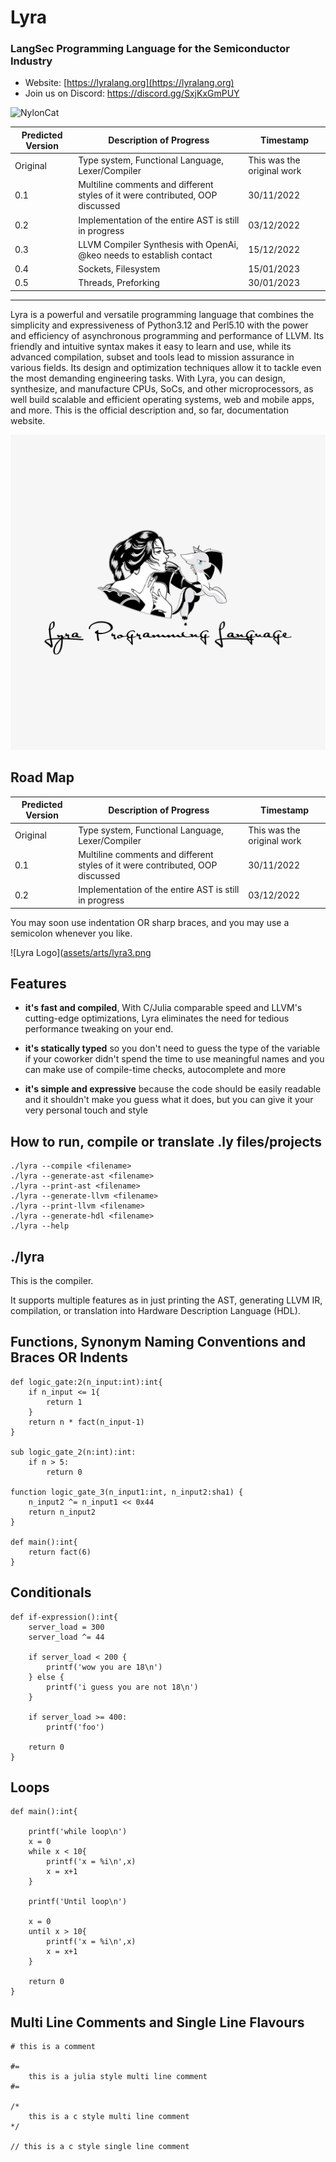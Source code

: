 # Lyra
### LangSec Programming Language for the Semiconductor Industry
- Website: [https://lyralang.org](https://lyralang.org)
- Join us on Discord: https://discord.gg/SxjKxGmPUY

![NylonCat](https://i.ibb.co/PtzDCYK/nylon.gif)

| Predicted Version | Description of Progress | Timestamp |
| --------------- | --------------- | --------------- |
| Original | Type system, Functional Language, Lexer/Compiler | This was the original work |
| 0.1 | Multiline comments and different styles of it were contributed, OOP discussed | 30/11/2022 |
| 0.2 | Implementation of the entire AST is still in progress | 03/12/2022 |
| 0.3 | LLVM Compiler Synthesis with OpenAi, @keo needs to establish contact | 15/12/2022 |
| 0.4 | Sockets, Filesystem | 15/01/2023 |
| 0.5 | Threads, Preforking | 30/01/2023 |

--------------
Lyra is a powerful and versatile programming language that combines the simplicity and expressiveness of Python3.12 and Perl5.10 with the power and efficiency of asynchronous programming and performance of LLVM. Its friendly and intuitive syntax makes it easy to learn and use, while its advanced compilation, subset and tools lead to mission assurance in various fields. Its design and optimization techniques allow it to tackle even the most demanding engineering tasks. With Lyra, you can design, synthesize, and manufacture CPUs, SoCs, and other microprocessors, as well build scalable and efficient operating systems, web and mobile apps, and more.
This is the official description and, so far, documentation website.

![Lyra Logo](https://github.com/zdanl/lyra-lang/raw/main/assets/arts/lyra3.png)


## Road Map

| Predicted Version | Description of Progress | Timestamp |
| --------------- | --------------- | --------------- |
| Original | Type system, Functional Language, Lexer/Compiler | This was the original work |
| 0.1 | Multiline comments and different styles of it were contributed, OOP discussed | 30/11/2022 |
| 0.2 | Implementation of the entire AST is still in progress | 03/12/2022 |

You may soon use indentation OR sharp braces, and you may use a semicolon whenever you like. 
 
 ![Lyra Logo]([assets/arts/lyra3.png](https://github.com/zdanl/lyra-lang/raw/main/assets/arts/lyra1.jpg)
 
 ## Features
- **it's fast and compiled**, With C/Julia comparable speed and LLVM's cutting-edge optimizations, Lyra eliminates the need for tedious performance tweaking on your end.

- **it's statically typed** so you don't need to guess the type of the variable if your coworker didn't spend the time to use meaningful names and you can make use of compile-time checks, autocomplete and more

- **it's simple and expressive** because the code should be easily readable and it shouldn't make you guess what it does, but you can give it your very personal touch and style



## How to run, compile or translate .ly files/projects

```
./lyra --compile <filename>
./lyra --generate-ast <filename>
./lyra --print-ast <filename>
./lyra --generate-llvm <filename>
./lyra --print-llvm <filename>
./lyra --generate-hdl <filename>
./lyra --help

```
 
## ./lyra

This is the compiler.

It supports multiple features as in just printing the AST, generating LLVM IR, compilation, or translation into Hardware Description Language (HDL).

## Functions, Synonym Naming Conventions and Braces OR Indents

```
def logic_gate:2(n_input:int):int{
    if n_input <= 1{
        return 1
    }
    return n * fact(n_input-1)
}

sub logic_gate_2(n:int):int:
    if n > 5:
        return 0

function logic_gate_3(n_input1:int, n_input2:sha1) {
    n_input2 ^= n_input1 << 0x44
    return n_input2
}

def main():int{
    return fact(6)
}
```

## Conditionals

```
def if-expression():int{
    server_load = 300
    server_load ^= 44
    
    if server_load < 200 {
        printf('wow you are 18\n')
    } else {
        printf('i guess you are not 18\n')
    }
    
    if server_load >= 400:
        printf('foo')

    return 0
}
```

## Loops

```
def main():int{

    printf('while loop\n')
    x = 0
    while x < 10{
        printf('x = %i\n',x)
        x = x+1
    }

    printf('Until loop\n')

    x = 0
    until x > 10{
        printf('x = %i\n',x)
        x = x+1
    }

    return 0
}
````

## Multi Line Comments and Single Line Flavours

```
# this is a comment

#=
    this is a julia style multi line comment
#=

/*
    this is a c style multi line comment
*/

// this is a c style single line comment

```
